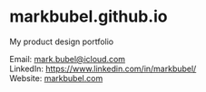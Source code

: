 # markbubel.github.io
My product design portfolio

Email: mark.bubel@icloud.com  
LinkedIn: https://www.linkedin.com/in/markbubel/  
Website: [markbubel.com](https://markbubel.com)